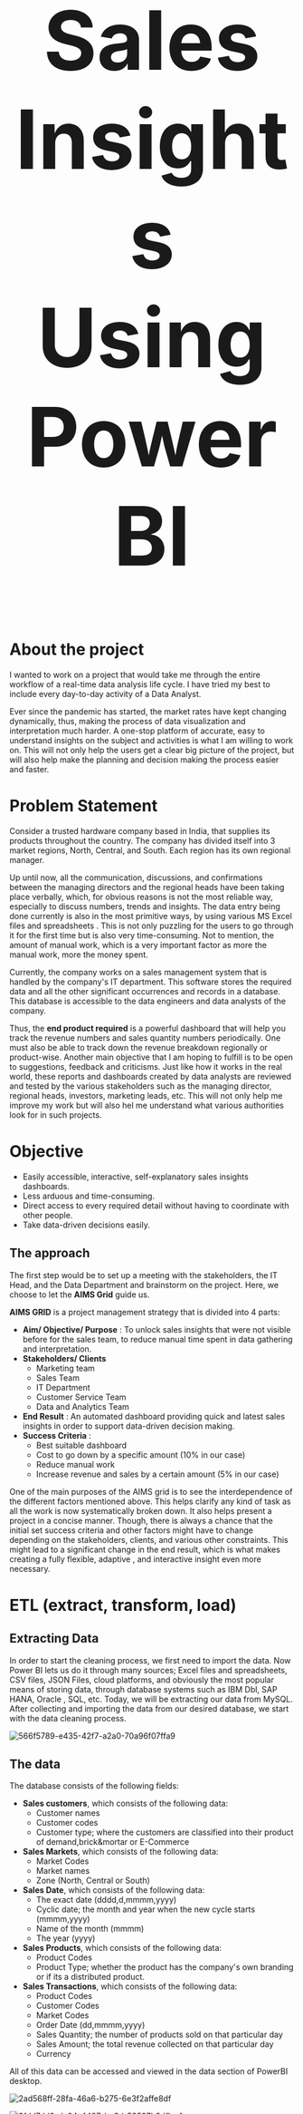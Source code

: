 <h1 align="center" style="font-size:15vw">Sales Insights Using PowerBI</h1>

# About the project
I wanted to work on a project that would take me through the entire workflow of a real-time
 data analysis life cycle. I have tried my best to include every 
 day-to-day activity of a Data Analyst.

Ever since the pandemic has started, the market rates have kept 
changing dynamically, thus, making the process of data 
visualization and interpretation much harder. A one-stop platform
 of accurate, easy to understand insights on the subject and 
 activities is what I am willing to work on. This will not only 
 help the users get a clear big picture of the project, but will also help make the planning and decision
   making the process easier and faster.

# Problem Statement
Consider a trusted hardware company based in India, that supplies
its products throughout the country. The company has divided
 itself into 3 market regions, North, Central, and South. Each 
 region has its own regional manager.

Up until now, all the communication, discussions, and confirmations
 between the managing directors and the regional heads have been
  taking place verbally, which, for obvious reasons is not the
   most reliable way, especially to discuss numbers, trends and insights.
The data entry being done currently is also in the most
 primitive ways, by using various MS Excel files and spreadsheets
 . This is not only puzzling for the users to go through it for 
 the first time but is also very time-consuming. Not to mention,
  the amount of manual  work, which is a very important factor as
   more the manual work,
more the money spent.

Currently, the company works on a sales management system that 
is handled by the company's IT department. This software stores the required
data and all the other significant occurrences and records in a
database. This database is accessible to the data engineers
and data analysts of the company.

Thus, the **end product required** is a powerful dashboard that 
will help you track the revenue numbers and sales quantity numbers
 periodically. One must also be able to track down the revenue 
 breakdown regionally or product-wise. Another main objective that
  I am hoping to fulfill is to be open to suggestions, feedback
   and criticisms. Just like how it works in the real world, these
reports and dashboards created by data analysts are reviewed and 
tested by the various stakeholders such as the managing director,
 regional heads, investors, marketing leads, etc. This will not
  only help me improve my work but will also hel me understand what various
   authorities look for in such projects. 

# Objective
- Easily accessible, interactive, self-explanatory sales insights dashboards.
- Less arduous and time-consuming.
- Direct access to every required detail without having to coordinate with other people.
- Take data-driven decisions easily.

## The approach
The first step would be to set up a meeting with the stakeholders,
the IT Head, and the Data Department and brainstorm on the project. Here, we choose to let the **AIMS Grid** guide us.

**AIMS GRID** is a project management strategy that is divided into
 4 parts:

- **Aim/ Objective/ Purpose** : To unlock sales insights that were not visible before for the sales team, to reduce manual time spent in data gathering and interpretation.
- **Stakeholders/ Clients**
   - Marketing team
   - Sales Team
   - IT Department
   - Customer Service Team
   - Data and Analytics Team
- **End Result** : An automated dashboard providing quick and latest sales insights in order to support data-driven decision making.
- **Success Criteria** :
   - Best suitable dashboard
   - Cost to go down by a specific amount (10% in our case)
   - Reduce manual work
   - Increase revenue and sales by a certain amount (5% in our case)
     
One of the main purposes of the AIMS grid is to see the 
interdependence of the different factors mentioned above. This 
helps clarify any kind of task as all the work is now 
systematically broken down. It also helps present a project in a 
concise manner. Though, there is always a chance that the 
initial set success criteria and other factors might have to
 change depending on the stakeholders, clients, and various other
  constraints. This might lead to a significant change in the end
   result, which is what makes creating a fully flexible, adaptive
 , and interactive insight even more necessary.


# ETL (extract, transform, load)

## Extracting Data
In order to start the cleaning process, we first need to
import the data. Now Power BI lets us do it through 
many sources; Excel files and spreadsheets, CSV files, JSON Files,
 cloud platforms, and obviously the most popular means of storing
  data, through database systems such as IBM Dbl, SAP HANA, Oracle
  , SQL, etc. Today, we will be extracting our data from MySQL. 
  After collecting and importing the data from our desired
   database, we start with the data cleaning process.
   
![566f5789-e435-42f7-a2a0-70a96f07ffa9](https://user-images.githubusercontent.com/80768666/145198417-a68b1c74-c199-4125-bc72-36bdcf919d8c.jpg)


## The data 
The database consists of the following fields:
- **Sales customers**, which consists of the following data: 
    - Customer names
    - Customer codes
    - Customer type; where the customers are classified into their product of demand,brick&mortar or E-Commerce
- **Sales Markets**, which consists of the following data:
    - Market Codes
    - Market names
    - Zone (North, Central or South)
- **Sales Date**, which consists of the following data:
    - The exact date (dddd,d,mmmm,yyyy)
    - Cyclic date; the month and year when the new cycle starts (mmmm,yyyy)
    - Name of the month (mmmm)
    - The year (yyyy)
- **Sales Products**, which consists of the following data:
    - Product Codes
    - Product Type; whether the product has the company's own branding or if its a distributed product.
- **Sales Transactions**, which consists of the following data:
    - Product Codes
    - Customer Codes
    - Market Codes
    - Order Date (dd,mmmm,yyyy)
    - Sales Quantity; the number of products sold on that particular day
    - Sales Amount; the total revenue collected on that particular day
    - Currency 

All of this data can be accessed and viewed in the data section
of PowerBI desktop. 

![2ad568ff-28fa-46a6-b275-6e3f2affe8df](https://user-images.githubusercontent.com/80768666/145198801-17b49cb4-aeff-45eb-9b9c-828a93d0fe8b.jpg)

![3fdd7dd2-dc04-4487-be3d-53597b3dfba4](https://user-images.githubusercontent.com/80768666/145198853-bfaa9c34-a03a-4603-9af5-e3ad5fbd6360.jpg)


## Data Cleaning
Before we jump to creating the main report, or anything related 
to reading, studying, or analyzing our data, it is very important 
to ensure whether the data we have is completely optimized
and is in its best form for us to work with. This includes making sure
all the values are in the same unit, sign, and all the other 
factors are uniform. This ensures the smooth working of whatever tool you are using to perform your analysis and also in 
obtaining the right results and trends. Another advantage of 
doing this step is that the user gets to go through and 
understand the data at hand thoroughly before proceeding.

After connecting and importing the data, we now move on to
the PowerBI Query Editor to perform the required changes. 

![83d92b4e-d273-41ee-ae82-6a31bc2b8864](https://user-images.githubusercontent.com/80768666/145198987-bc2484dc-17c2-40d2-b2b9-06d649fea1de.jpg)


1. Markets table: As discussed earlier, the company associated with our project is based in India and is split across 3 regions.
But, the data also shows a few transactions taking place in regions
outside India such as New York and Paris.

![6630f32d-e8d2-4776-85dc-6bd6742228cc](https://user-images.githubusercontent.com/80768666/145199025-7d1e5beb-d28c-4b5b-984a-044c05287db5.jpg)


This wouldn't have been an issue but upon looking closely, it was observed that the number of
products sold is way higher than what the corresponding revenue shows. This clearly indicates that these are garbage 
values. Hence, we get rid of these from our data. We do this by 
deselecting all the rows which consist of blank spaces.

 ![afe6594f-1671-4f85-997b-2aff68680b84](https://user-images.githubusercontent.com/80768666/145199058-b2a7030d-c931-4d5b-bbca-54e2231154b1.jpg)

As you perform all these tasks, PowerBI keeps generating the 
queries generated, where you can make the rest of your changes depending on 
your needs.

![de9658cf-b831-48aa-9d5a-d280e378c8b0](https://user-images.githubusercontent.com/80768666/145199114-e7d618a9-23e1-49d3-9200-dae8d694d318.jpg)


*Every change or action made is recorded and displayed in 
the applied steps section*

![de321e2f-a20d-4977-807c-cfbb11553af5](https://user-images.githubusercontent.com/80768666/145199166-7cf6ab84-3247-4b44-a754-4d5c7439c34b.jpg)


#### Query generated:
    Table.SelectRows(sales_markets, each([zone] <> "))


2. Sales Transactions : A number of values in the sales_amount
 column are -1 and 0, which we consider as garbage values as the 
 number of goods sold are as high as 40 and 53
 
![c9d5a0d3-91a8-4223-999b-30e0246d50d8](https://user-images.githubusercontent.com/80768666/145199507-c2510ac6-71d2-46ef-89c6-1f34bdc455d6.jpg)


  So we deselect all the 0 and -1 values
  
![f307412f-f7b8-4df3-acc4-fc53aef3859c](https://user-images.githubusercontent.com/80768666/145199599-a034b815-323f-47bd-886d-adac12d32535.jpg)


![aa6f123c-46f8-4252-875b-8ee698429096](https://user-images.githubusercontent.com/80768666/145199626-2c8273f8-a82e-40f7-8bd9-ab07312d6546.jpg)

#### Query generated:
    Table.SelectRows(sales_transactions, each ([sales_amount] = -1 or [sales_amount] = 0))

3. Sales Transactions (USD to INR): There will be  times where we'll need to calculate the sum of the total revenue. 
 That can not be done directly as the USD values are different from the INR values. 

![d8be703a-104a-4971-8213-626bee2fbbf9](https://user-images.githubusercontent.com/80768666/145199672-86ab6cc6-72fc-4930-9b54-b81c6d9382a5.jpg)

 In order to fix this, we create a new column called the *normalized currency*,
 which will consist of all the values in INR. This will be a conditional column by using the if-else condition, 
 such that if the currency is USD, the corresponding
  sales value is  1, otherwise 0.
  
![7f51c64e-16bb-4243-a93c-83ed459a1756](https://user-images.githubusercontent.com/80768666/145199716-73e06fc2-ed20-49c4-8089-e5fb532ff8e6.jpg)

![9ea4f4cf-e414-4b06-8356-bae4d549be1a](https://user-images.githubusercontent.com/80768666/145202272-2632d5dc-e689-4c01-8fcf-f2f563d03967.jpg)



#### Query generated: 
    Table.AddColumn(#Removed Columns1", "Custom", each if [currency] = "USD" then 1 else 0)

Once the column is created, we can now improvise the 
column by making the required changes in the query. Since our
 aim is to convert the USD values into INR, we simply perform the
  following conversion in the query. 

#### Improvised Query : 
    Table.AddColumn(#Removed Columns1", "Custom", each if [currency] = "USD" then [sales_amount]*75 else [sales_amount])


Here, if the currency is USD, the value of the sales amount is converted value of INR and is added to the normalised_currency column but if the currency 
value is in INR itself, it is directly added to normalised_currency.

![7ea0153a-f92f-4b91-a5cb-f681a3125c7b](https://user-images.githubusercontent.com/80768666/145202665-f4333e3c-2a06-40ac-87a1-7aa91ccb5084.jpg)

![bc623b1e-2fdd-44b1-bb81-3b5a5b4407a5](https://user-images.githubusercontent.com/80768666/145202686-12e68811-d56d-4edd-a8e9-c68391a99326.jpg)


Now we have a normalized currency column where all the values are in INR

![b76ad356-bd37-4aea-8d23-7bc5c0c1fe78](https://user-images.githubusercontent.com/80768666/145202727-e3e160b6-63ee-4e7b-8921-650ac6344417.jpg)


**With this, we complete ETL**

# Data Modeling
A data model is a way of establishing relationships between the various fields 
in the provided data. As mentioned before, PowerBI generates default data models
but also gives us the liberty to make changes of our own. 

![aa314583-39bf-4948-b715-7732f6158846](https://user-images.githubusercontent.com/80768666/145202765-e4499a01-3a8f-4fc3-b509-316b754e041b.jpg)


Here, it has established a default relationship between the customers, transactions, and products. In addition to this, we create a relationship between date and markets 
as well. 

![86f70372-3fa8-4f36-a182-ce4b421b1c11](https://user-images.githubusercontent.com/80768666/145202805-f320f77e-1ce0-4e73-a878-9c33615574b7.jpg)

![48df467d-faa7-4b8b-9041-ecad050f6b24](https://user-images.githubusercontent.com/80768666/145202902-09d92d62-fecc-4598-a5ab-ea8537727520.jpg)


*Most of the time, the reason PowerBI is not able to establish a few obvious relationships
is because of the minor difference in data labels. This is an issue that has to be
reported to and handled by the IT department.*

# The Dashboard / Report
Based on the stakeholder requirements, we build the necessary visualizations
in our report using various statistical models.

In my report, I have built the following visualizations and graphs:

- A summation of the total revenue earned and the number of products sold by the company to date.
- A stacked bar chart of revenue based on individual customers.
- A stacked bar chart of the number of products sold based on individual customers. 
- A line chart displaying the revenue trends and sales quantity trends over the years 2017-2020.
- A stacked column chart showing the revenue gained by each product type regionally.
- A stacked bar chart of revenue by product type.
- Two separate bar charts showing the revenue gained by the top five and bottom five sold products.

All the above mentioned charts are completely interactive according to your desired
zone, customer, year, month, or product type.

*You can find the file to this dashboard along with this README file in my Sales_insights repository*

# Feedback and reviews
To complete my project, I consulted a few of my friends, seniors, and a professional BI developer to receive all kinds of feedback so I could improve my work. Here
my consultants played the role of various stakeholders. Given below are the issues they pointed out.

- Visually, the dashboard looked jam-packed, which made it difficult for the viewer to interpret the report unless they spent a good amount of time studying it.
- The report does not show values based on the cities. 
*The new improvised report by the name "improvised_dashboard" can be found in the same repository as this README file.*
